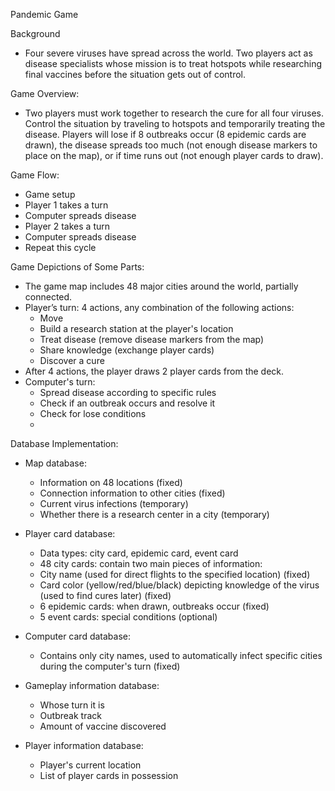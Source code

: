 Pandemic Game

Background
  - Four severe viruses have spread across the world. Two players act as disease specialists whose mission is to treat hotspots while researching final vaccines before the situation gets out of control.
    
Game Overview:
  - Two players must work together to research the cure for all four viruses.
    Control the situation by traveling to hotspots and temporarily treating the disease.
    Players will lose if 8 outbreaks occur (8 epidemic cards are drawn),
    the disease spreads too much (not enough disease markers to place on the map),
    or if time runs out (not enough player cards to draw).
    
Game Flow:
  - Game setup
  - Player 1 takes a turn
  - Computer spreads disease
  - Player 2 takes a turn
  - Computer spreads disease
  - Repeat this cycle

Game Depictions of Some Parts:
  - The game map includes 48 major cities around the world, partially connected.
  - Player’s turn: 4 actions, any combination of the following actions:
    + Move
    + Build a research station at the player's location
    + Treat disease (remove disease markers from the map)
    + Share knowledge (exchange player cards)
    + Discover a cure
  - After 4 actions, the player draws 2 player cards from the deck.
  - Computer's turn:
    + Spread disease according to specific rules
    + Check if an outbreak occurs and resolve it
    + Check for lose conditions
    + 
Database Implementation:
  - Map database:
    + Information on 48 locations (fixed)
    + Connection information to other cities (fixed)
    + Current virus infections (temporary)
    + Whether there is a research center in a city (temporary)
      
  - Player card database:
    + Data types: city card, epidemic card, event card
    + 48 city cards: contain two main pieces of information:
    + City name (used for direct flights to the specified location) (fixed)
    + Card color (yellow/red/blue/black) depicting knowledge of the virus (used to find cures later) (fixed)
    + 6 epidemic cards: when drawn, outbreaks occur (fixed)
    + 5 event cards: special conditions (optional)
      
  - Computer card database:
    + Contains only city names, used to automatically infect specific cities during the computer's turn (fixed)
      
  - Gameplay information database:
    + Whose turn it is
    + Outbreak track
    + Amount of vaccine discovered
      
  - Player information database:
    + Player's current location
    + List of player cards in possession


